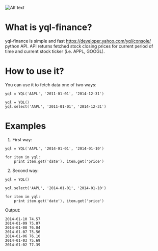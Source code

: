 ![Alt text](https://travis-ci.org/slawek87/yql-finance.svg?branch=master)  

What is yql-finance?
===========
yql-finance is simple and fast https://developer.yahoo.com/yql/console/ python API.
    API returns fetched stock closing prices for current period of time and current stock ticker (i.e. APPL, GOOGL).

How to use it?
==============
You can use it to fetch data one of two ways:

```yql = YQL('AAPL', '2011-01-01', '2014-12-31')```
```
yql = YQL()
yql.select('AAPL', '2011-01-01', '2014-12-31')
```

Examples
===============

1. First way:
```
yql = YQL('AAPL', '2014-01-01', '2014-01-10')

for item in yql:
    print item.get('date'), item.get('price')
```
2. Second way:
```
yql = YQL()

yql.select('AAPL', '2014-01-01', '2014-01-10')

for item in yql:
    print item.get('date'), item.get('price')
```
Output:
```
2014-01-10 74.57
2014-01-09 75.07
2014-01-08 76.04
2014-01-07 75.56
2014-01-06 76.10
2014-01-03 75.69
2014-01-02 77.39
```
